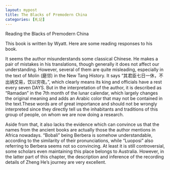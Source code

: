 ```yaml
---
layout: mypost
title: The Blacks of Premodern China
categories: [札记]
---
```

Reading the Blacks of Premodern China

This book is written by Wyatt. Here are some reading responses to his book.

It seems the author misunderstands some classical Chinese. He makes a pair of mistakes in his translations, though generally it does not affect our understanding. However, several of them are quite misleading, especially in the text of Molin (磨邻) in the New Tang History. It says “其君臣七日一休，不出纳交易，饮以穷夜。”, which clearly means its king and officials have a rest every seven DAYS. But in the interpretation of the author, it is described as “Ramadan” in the 7th month of the lunar calendar, which largely changes the original meaning and adds an Arabic color that may not be contained in the text.These words are of great importance and should not be wrongly interpreted since they directly tell us the inhabitants and traditions of this group of people, on whom we are now doing a research. 

Aside from that, it also lacks the evidence which can convince us that the names from the ancient books are actually those the author mentions in Africa nowadays. “Bobali” being Berbera is somehow understandable, according to the similarity of their pronunciations, while “Luoposi” also referring to Berbera seems not so convincing. At least it is still controversial, some scholars even maintaining this place belongs to Australia. However, in the latter part of this chapter, the description and inference of the recording details of Zheng He’s journey are very excellent. 
